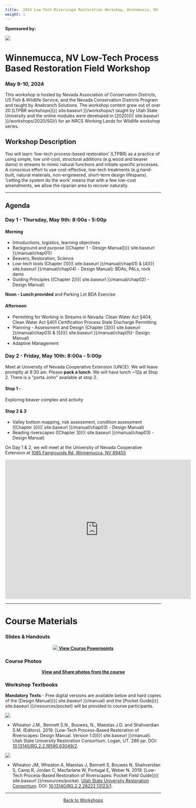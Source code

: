 ```yaml
---
title:  2024 Low-Tech Riverscape Restoration Workshop, Winnemucca, NV 
weight: 1
---
```

**Sponsored by:**<br>

<!--- Add Nevada Association of Conservation Districts, USFWS, Nevada Conservation Districts Program & Anabranch Solutions --->

<a href="https://www.blm.gov/montana-dakotas"><img class="float-left" src="{{ site.baseurl }}/assets/images/sponsors/blm.png"></a> 



# Winnemucca, NV Low-Tech Process Based Restoration Field Workshop

### May 9-10, 2024

This workshop is hosted by Nevada Association of Conservation Districts, US Fish & Wildlife Service, and the Nevada Conservation Districts Program and taught by Anabranch Solutions. The workshop content grew out of over 20 [LTPBR workshops]({{ site.baseurl }}/workshops/) taught by  Utah State University and the online modules were developed in [2020]({{ site.baseurl }}/workshops/2020/SGI/) for an NRCS Working Lands for Wildlife workshop series. 

## Workshop Description
You will learn ‘low-tech process-based restoration’ (LTPBR) as a practice of using simple, low unit-cost, structural additions (e.g.wood and beaver dams) in streams to mimic natural functions and initiate specific processes. A conscious effort to use cost-effective, low-tech treatments (e.g.hand-built, natural materials, non-engineered, short-term design lifespans). ‘Letting the system do the work’ means that with a few low-cost amendments, we allow the riparian area to recover naturally.

------
## Agenda

### Day 1 - Thursday, May 9th: 8:00a - 5:00p

#### Morning

- Introductions, logistics, learning objectives
- Background and purpose ([Chapter 1 - Design Manual]({{ site.baseurl }}/manual/chap01))
- Beavers, Restoration, Science
- Low-tech tools (Chapter [1]({{ site.baseurl }}/manual/chap01) & [4]({{ site.baseurl }}/manual/chap04) - Design Manual): BDAs, PALs, rock dams
- Guiding Principles ([Chapter 2]({{ site.baseurl }}/manual/chap02) - Design Manual)

**Noon - Lunch provided** and Parking Lot BDA Exercise

#### Afternoon

- Permitting for Working in Streams in Nevada: Clean Water Act §404, Clean Water Act §401 Certification Process State Discharge Permitting
- Planning - Assessment and Design (Chapter [3]({{ site.baseurl }}/manual/chap03) & [5]({{ site.baseurl }}/manual/chap05)- Design Manual)
- Adaptive Management  

### Day 2 - Friday, May 10th: 8:00a - 5:00p

Meet at University of Nevada Cooperative Extension (UNCE). We will leave promptly at 8:30 am. Please **pack a lunch**. We will have lunch ~12p at Stop 2. There is a "porta John" available at stop 2. 

#### Stop 1 - 

Exploring beaver complex and activity 

#### Stop 2 & 3

- Valley bottom mapping, risk assessment, condition assessment ([Chapter 3]({{ site.baseurl }}/manual/chap03) - Design Manual)
- Reading riverscapes ([Chapter 3]({{ site.baseurl }}/manual/chap03) - Design Manual)

On Day 1 & 2, we will meet at the University of Nevada Cooperative Extension at [1085 Fairgrounds Rd, Winnemucca, NV 89455](https://maps.app.goo.gl/sozffbqh5atVqjqu5)

<div class="responsive-embed">
<iframe src="https://www.google.com/maps/embed?pb=!1m18!1m12!1m3!1d12876.676623534297!2d-117.72588921439741!3d40.981168378944574!2m3!1f0!2f0!3f0!3m2!1i1024!2i768!4f13.1!3m3!1m2!1s0x80a0e341009920bb%3A0xf67c75366ad57d50!2s1085%20Fairgrounds%20Rd%2C%20Winnemucca%2C%20NV%2089445%2C%20USA!5e0!3m2!1sen!2sca!4v1716565990701!5m2!1sen!2sca" width="600" height="450" style="border:0;" allowfullscreen="" loading="lazy" referrerpolicy="no-referrer-when-downgrade"></iframe>
</div>


-------

# Course Materials

### Slides & Handouts

<div align="center">
<a class="hollow button" href="https://drive.google.com/drive/folders/16DvWdBG23dIp40lpwzyMeqoqRI8ZNCn8?usp=drive_link"><img src="{{ site.baseurl }}/assets/images/diagrams/presentation.png"> <b>View Course Powerpoints</b></a>
</div>



### Course Photos

<div align="center">
<a class="hollow button" href="https://photos.app.goo.gl/sRyoP9BuYq96aHqL8"><b>View and Share photos from the course</b></a>
</div>



<!---- <div align="center">
 <a class="hollow button" href="{{ site.baseurl }}/workshops/2020/SGI/Modules/module1"><img src="{{ site.baseurl }}/assets/images/diagrams/presentation.png"> <b>Module 1 - Intro</b> <br> Slides  <i class="fa fa-file-pdf-o" aria-hidden="true"></i>, Recorded Lectures <i class="fa fa-youtube-play" aria-hidden="true"></i> and Exercises </a>

<a class="hollow button" href="{{ site.baseurl }}/workshops/2020/SGI/Modules/module2"><img src="{{ site.baseurl }}/assets/images/diagrams/presentation.png"> <b>Module 2 - Science</b> <br> Slides  <i class="fa fa-file-pdf-o" aria-hidden="true"></i>, Recorded Lectures <i class="fa fa-youtube-play" aria-hidden="true"></i> and Exercises </a>

<a class="hollow button" href="{{ site.baseurl }}/workshops/2020/SGI/Modules/module3"><img src="{{ site.baseurl }}/assets/images/diagrams/presentation.png"> <b>Module 3 - Planning</b> <br> Slides  <i class="fa fa-file-pdf-o" aria-hidden="true"></i>, Recorded Lectures <i class="fa fa-youtube-play" aria-hidden="true"></i> and Exercises </a>

<a class="hollow button" href="{{ site.baseurl }}/workshops/2020/SGI/Modules/module4"><img src="{{ site.baseurl }}/assets/images/diagrams/presentation.png"> <b>Module 4 - Design</b> <br> Slides  <i class="fa fa-file-pdf-o" aria-hidden="true"></i>, Recorded Lectures <i class="fa fa-youtube-play" aria-hidden="true"></i> and Exercises </a>

<a class="hollow button" href="{{ site.baseurl }}/workshops/2020/SGI/Modules/module5"><img src="{{ site.baseurl }}/assets/images/diagrams/presentation.png"> <b>Module 5 - Implementation</b> <br> Slides  <i class="fa fa-file-pdf-o" aria-hidden="true"></i>, Recorded Lectures <i class="fa fa-youtube-play" aria-hidden="true"></i> and Exercises </a>

</div> --->

### Workshop Textbooks
**Mandatory Texts** - Free digital versions are available below and hard copies of the [Design Manual]({{ site.baseurl }}/manual) and the [Pocket Guide]({{ site.baseurl }}/resources/pocket) will be provided to course participants. <!-- Print copies of manual are available for ~ $60 [on Amazon](https://www.amazon.com/Low-Tech-Process-Based-Restoration-Riverscapes-Design/dp/1543972993/ref=sr_1_1?keywords=low+tech+process-based+restoration&qid=1558989073&s=gateway&sr=8-1) or [on BookBaby](https://store.bookbaby.com/bookshop/book/index.aspx?bookURL=Low-Tech-Process-Based-Restoration-of-Riverscapes) and waterproof versions of the pocket guide can be [purchased here](http://www.anabranchsolutions.com/store/p7/pocketguide.html). -->


<a href="{{ site.baseurl }}/manual"><img class="float-right" src="{{ site.baseurl }}/assets/images/covers/Manual_Tilted_150.png"></a>

- <a href="http://dx.doi.org/10.13140/RG.2.2.19590.63049/2"><i class="fa fa-file-pdf-o" aria-hidden="true"></i></a> Wheaton J.M., Bennett S.N., Bouwes, N., Maestas J.D. and Shahverdian S.M. (Editors). 2019. [Low-Tech Process-Based Restoration of Riverscapes: Design Manual. Version 1.0]({{ site.baseurl }}/manual). Utah State University Restoration Consortium. Logan, UT. 286 pp. DOI: [10.13140/RG.2.2.19590.63049/2](http://dx.doi.org/10.13140/RG.2.2.19590.63049/2).

<a href="{{ site.baseurl }}/resources/pocket"><img class="float-right" src="{{ site.baseurl }}/assets/images/covers/pocket_guide_cover_150w.png"></a>

- <a href="http://dx.doi.org/10.13140/RG.2.2.28222.13123/1"><i class="fa fa-file-pdf-o" aria-hidden="true"></i></a> Wheaton JM, Wheaton A, Maestas J, Bennett S, Bouwes N, Shahveridan S, Camp R, Jordan C, Macfarlane W, Portugal E, Weber N. 2019. [Low-Tech Process-Based Restoration of Riverscapes: Pocket Field Guide]({{ site.baseurl }}/resources/pocke). [Utah State University Restoration Consortium](http://restoration.usu.edu). DOI: [10.13140/RG.2.2.28222.13123/1](http://dx.doi.org/10.13140/RG.2.2.28222.13123/1).


-----


<div align="center">
        <a class="hollow button" href="{{ site.baseurl }}/workshops/"><i class="fa fa-graduation-cap"></i>  Back to Workshops </a>  
</div>
